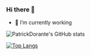 ### Hi there 👋


- 🔭 I’m currently working





<!--
Here are some ideas to get you started:

- 🌱 I’m currently learning ...
- 👯 I’m looking to collaborate on ...
- 🤔 I’m looking for help with ...
- 💬 Ask me about ...
- 📫 How to reach me: ...
- 😄 Pronouns: ...
- ⚡ Fun fact: ...
-->

![PatrickDorante's GitHub stats](https://github-readme-stats.vercel.app/api?username=PatrickDorante&show_icons=true&theme=gruvbox)



[![Top Langs](https://github-readme-stats.vercel.app/api/top-langs/?username=PatrickDorante&layout=compact)](https://github.com/PatrickDorante/github-readme-stats)
